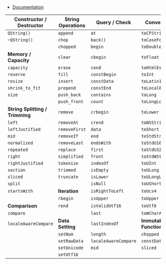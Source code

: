 - [Documentation](https://doc.qt.io/qt-6.5/qstring.html#Iterator-typedef)

| **Constructor / Destructor** | **String Operations** | **Query / Check** | **Conversion** | **Operators** |
|-----------------------------|----------------------|------------------|---------------|-------------|
| `QString()`                 | `append`            | `at`             | `toCFString`  | `operator!=` |
| `~QString()`                | `chop`              | `back()`         | `toCaseFolded` | `operator+=` |
|                             | `chopped`           | `begin`          | `toDouble`    | `operator<`  |
| **Memory / Capacity**       | `clear`             | `cbegin`         | `toFloat`     | `operator<=` |
| `capacity`                  | `erase`             | `cend`           | `toHtmlEscaped` | `operator=`  |
| `reserve`                   | `fill`              | `constBegin`     | `toInt`       | `operator==` |
| `resize`                    | `insert`            | `constData`      | `toLatin1`    | `operator>`  |
| `shrink_to_fit`             | `prepend`           | `constEnd`       | `toLocal8Bit` | `operator>=` |
| `size`                      | `push_back`         | `contains`       | `toLong`      | `operator[]` |
|                             | `push_front`        | `count`          | `toLongLong`  |              |
| **String Splitting / Trimming** | `remove`        | `crbegin`        | `toLower`     | **Unicode / Encoding** |
| `left`                      | `removeAt`          | `crend`          | `toNSString`  | `unicode`    |
| `leftJustified`             | `removeFirst`       | `data`           | `toShort`     | `utf16`      |
| `mid`                       | `removeIf`          | `end`            | `toStdString` |              |
| `normalized`                | `removeLast`        | `endsWith`       | `toStdU16String` |           |
| `repeated`                  | `replace`           | `first`          | `toStdU32String` |           |
| `right`                     | `simplified`        | `front`          | `toStdWString` |             |
| `rightJustified`            | `tokenize`          | `indexOf`        | `toUInt`      |              |
| `section`                   | `trimmed`           | `isEmpty`        | `toULong`     |              |
| `sliced`                    | `truncate`          | `isLower`        | `toULongLong` |              |
| `split`                     |                     | `isNull`         | `toUShort`    |              |
| `startsWith`                | **Iteration**       | `isRightToLeft`  | `toUcs4`      |              |
|                             | `rbegin`            | `isUpper`        | `toUpper`     |              |
| **Comparison**              | `rend`              | `isValidUtf16`   | `toUtf8`      |              |
| `compare`                   |                     | `last`           | `toWCharArray` |             |
| `localeAwareCompare`        | **Data Setting**    | `lastIndexOf`    | **Immutable Functions** |    |
|                             | `setNum`            | `length`         | `chopped`     |              |
|                             | `setRawData`        | `localeAwareCompare` |`constData` |             |
|                             | `setUnicode`        | `mid`            | `sliced`      |              |
|                             | `setUtf16`          |                  |               |              |
